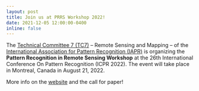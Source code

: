 ```yaml
---
layout: post
title: Join us at PRRS Workshop 2022!
date: 2021-12-05 12:00:00-0400
inline: false
---
```



The <a href="http://iapr-tc7.ipb.uni-bonn.de">Technical Committee 7 (TC7)</a> – Remote Sensing and Mapping – of the <a href="http://www.iapr.org/index.php">International Association for Pattern Recognition (IAPR)</a> is organizing the **Pattern Recognition in Remote Sensing Workshop** at the 26th International Conference On Pattern Recognition (ICPR 2022). The event will take place in Montreal, Canada in August 21, 2022.

More info on the <a href="http://iapr-tc7.ipb.uni-bonn.de/prrs-2022/">website</a> and the <ah href="https://www.sylvainlobry.com/assets/pdf/PRRS2022-cfp.pdf">call for paper</a>!
